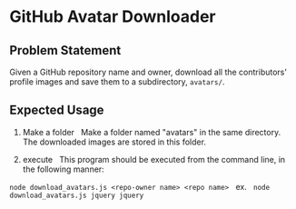 # GitHub Avatar Downloader

## Problem Statement

Given a GitHub repository name and owner, download all the contributors' profile images and save them to a subdirectory, `avatars/`.

## Expected Usage

1. Make a folder &nbsp;
Make a folder named "avatars" in the same directory. The downloaded images are stored in this folder.

2. execute &nbsp;
This program should be executed from the command line, in the following manner: &nbsp;

`node download_avatars.js <repo-owner name> <repo name>`
&nbsp;
ex.
&nbsp;
`node download_avatars.js jquery jquery`



